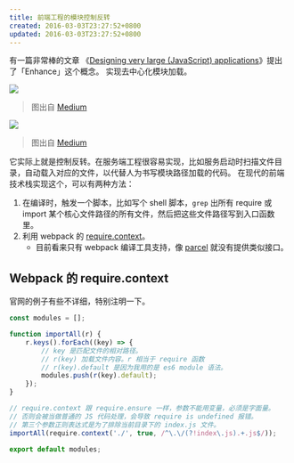 ```yaml
---
title: 前端工程的模块控制反转
created: 2016-03-03T23:27:52+0800
updated: 2016-03-03T23:27:52+0800
---
```



有一篇非常棒的文章 《[Designing very large (JavaScript) applications][B1]》提出了「Enhance」这个概念。
实现去中心化模块加载。

![](https://cdn-images-1.medium.com/max/1600/1*Y9AgFj90bpFsKq6e7o7Jbw.png)
> 图出自 [Medium][B1]

![](https://cdn-images-1.medium.com/max/1600/1*bDH4yzG0mrrYlrs2C9twsA.png)
> 图出自 [Medium][B1]


它实际上就是控制反转。在服务端工程很容易实现，比如服务启动时扫描文件目录，自动载入对应的文件，以代替人为书写模块路径加载的代码。
在现代的前端技术栈实现这个，可以有两种方法：

1. 在编译时，触发一个脚本，比如写个 shell 脚本，`grep` 出所有 require 或 import 某个核心文件路径的所有文件，然后把这些文件路径写到入口函数里。
2. 利用 webpack 的 [require.context](https://webpack.js.org/guides/dependency-management/#require-context)。
    - 目前看来只有 webpack 编译工具支持，像 [parcel](https://parceljs.org) 就没有提供类似接口。

[B1]: https://medium.com/@cramforce/designing-very-large-javascript-applications-6e013a3291a3

## Webpack 的 require.context

官网的例子有些不详细，特别注明一下。

```js
const modules = [];

function importAll(r) {
    r.keys().forEach((key) => {
        // key 是匹配文件的相对路径。
        // r(key) 加载文件内容。r 相当于 require 函数
        // r(key).default 是因为我用的是 es6 module 语法。
        modules.push(r(key).default);
    });
}

// require.context 跟 require.ensure 一样，参数不能用变量，必须是字面量。
// 否则会被当做普通的 JS 代码处理，会导致 require is undefined 报错。
// 第三个参数正则表达式是为了排除当前目录下的 index.js 文件。
importAll(require.context('./', true, /^\.\/(?!index\.js).+.js$/));

export default modules;
```
